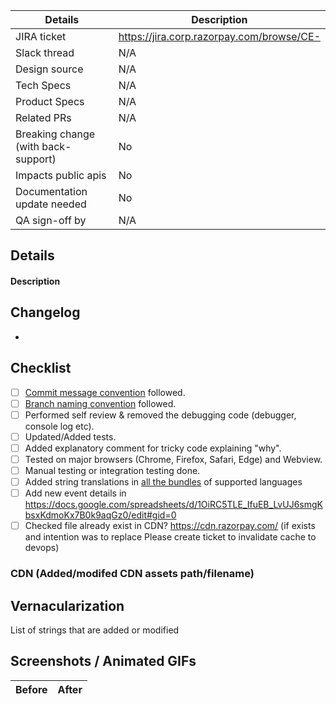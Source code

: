 | Details                             | Description                               |
| ----------------------------------- | ----------------------------------------- |
| JIRA ticket                         | https://jira.corp.razorpay.com/browse/CE- |
| Slack thread                        | N/A                                       |
| Design source                       | N/A                                       |
| Tech Specs                          | N/A                                       |
| Product Specs                       | N/A                                       |
| Related PRs                         | N/A                                       |
| Breaking change (with back-support) | No                                        |
| Impacts public apis                 | No                                        |
| Documentation update needed         | No                                        |
| QA sign-off by                      | N/A                                       |

## Details

#### Description

<!-- PR Description -->

## Changelog

- <!-- ChangeLog -->

## Checklist

- [ ] [Commit message convention](https://www.conventionalcommits.org/en/v1.0.0/) followed.
- [ ] [Branch naming convention](https://dev.to/couchcamote/git-branching-name-convention-cch) followed.
- [ ] Performed self review & removed the debugging code (debugger, console log etc).
- [ ] Updated/Added tests.
- [ ] Added explanatory comment for tricky code explaining "why".
- [ ] Tested on major browsers (Chrome, Firefox, Safari, Edge) and Webview.
- [ ] Manual testing or integration testing done.
- [ ] Added string translations in [all the bundles](https://github.com/razorpay/static/tree/master/src/i18n-bundles/checkout) of supported languages
- [ ] Add new event details in https://docs.google.com/spreadsheets/d/1OiRC5TLE_IfuEB_LvUJ6smgKbsxKdmoKx7B0k9aqGz0/edit#gid=0
- [ ] Checked file already exist in CDN? https://cdn.razorpay.com/<filename> (if exists and intention was to replace Please create ticket to invalidate cache to devops)

### CDN (Added/modifed CDN assets path/filename)
<!-- e.g. /bank/ABC.gif -->
<!-- e.g. /walnut369.gif -->

## Vernacularization

List of strings that are added or modified

## Screenshots / Animated GIFs

| Before | After |
| ------ | ----- |

